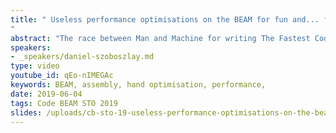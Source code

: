 ```yaml
---
title: " Useless performance optimisations on the BEAM for fun and... fun?
"
abstract: "The race between Man and Machine for writing The Fastest Code is on since the first compiler has been invented. Now, I'm afraid when it comes to targeting x64, our chances of beating the Machine are negligible. But maybe with the BEAM we still hold a chance? Let's dig into BEAM assembly and find out whether we can show erlc a lesson or two!"
speakers:
- _speakers/daniel-szoboszlay.md
type: video
youtube_id: qEo-nIMEGAc
keywords: BEAM, assembly, hand optimisation, performance,
date: 2019-06-04
tags: Code BEAM STO 2019
slides: /uploads/cb-sto-19-useless-performance-optimisations-on-the-beam-daniel-szoboszlay.pdf
---
```


